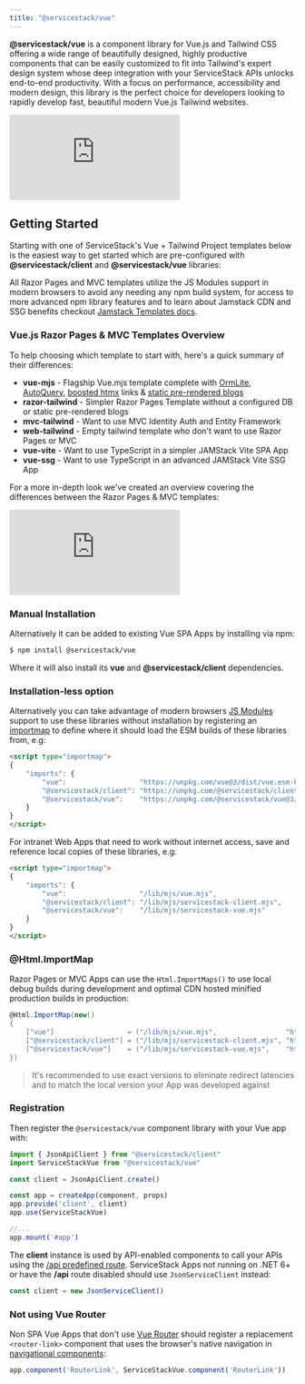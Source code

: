 ```yaml
---
title: "@servicestack/vue"
---
```


<script setup>
import { Icon } from "@iconify/vue"
import VueTailwindTemplates from "../src/components/VueTailwindTemplates.vue"
import VueComponentGallery from "../src/components/VueComponentGallery.vue"
</script>


**@servicestack/vue** is a component library for Vue.js and Tailwind CSS offering a wide range of beautifully designed, highly productive components that can be easily customized to fit into Tailwind's expert design system whose deep integration 
with your ServiceStack APIs unlocks end-to-end productivity. With a focus on performance, accessibility and modern design, this library is the perfect choice for developers looking to rapidly develop fast, beautiful modern Vue.js Tailwind websites.

<VueComponentGallery />

<div class="flex justify-center">
<iframe class="video-hd" src="https://www.youtube.com/embed/YIa0w6whe2U" frameborder="0" allow="autoplay; encrypted-media" allowfullscreen></iframe>
</div>

## Getting Started

Starting with one of ServiceStack's Vue + Tailwind Project templates below is the easiest way to get started which are pre-configured with 
**@servicestack/client** and **@servicestack/vue** libraries:

<VueTailwindTemplates class="mb-8" />

All Razor Pages and MVC templates utilize the JS Modules support in modern browsers to avoid any needing any npm build system, 
for access to more advanced npm library features and to learn about Jamstack CDN and SSG benefits checkout [Jamstack Templates docs](/templates-jamstack).

### Vue.js Razor Pages & MVC Templates Overview

To help choosing which template to start with, here's a quick summary of their differences:

 - **vue-mjs** - Flagship Vue.mjs template complete with [OrmLite](/ormlite/), [AutoQuery](/autoquery), [boosted htmx](https://htmx.org/attributes/hx-boost/) links & [static pre-rendered blogs](https://vue-mjs.web-templates.io/blog/prerendering)
 - **razor-tailwind** - Simpler Razor Pages Template without a configured DB or static pre-rendered blogs
 - **mvc-tailwind** - Want to use MVC Identity Auth and Entity Framework
 - **web-tailwind** - Empty tailwind template who don't want to use Razor Pages or MVC
 - **vue-vite** - Want to use TypeScript in a simpler JAMStack Vite SPA App
 - **vue-ssg** - Want to use TypeScript in an advanced JAMStack Vite SSG App

 For a more in-depth look we've created an overview covering the differences between the Razor Pages & MVC templates:

<div class="flex justify-center">
<iframe class="video-hd" src="https://www.youtube.com/embed/SyppvQB7IPs" frameborder="0" allow="autoplay; encrypted-media" allowfullscreen></iframe>
</div>

### Manual Installation

Alternatively it can be added to existing Vue SPA Apps by installing via npm:

```bash
$ npm install @servicestack/vue
```

Where it will also install its **vue** and **@servicestack/client** dependencies.

### Installation-less option

Alternatively you can take advantage of modern browsers [JS Modules](https://developer.mozilla.org/en-US/docs/Web/JavaScript/Guide/Modules) support to 
use these libraries without installation by registering an [importmap](https://developer.mozilla.org/en-US/docs/Web/HTML/Element/script/type/importmap) to define where it should load the ESM builds of these libraries from, e.g:

```html
<script type="importmap">
{
    "imports": {
        "vue":                  "https://unpkg.com/vue@3/dist/vue.esm-browser.prod.js",
        "@servicestack/client": "https://unpkg.com/@servicestack/client@2/dist/servicestack-client.min.mjs",
        "@servicestack/vue":    "https://unpkg.com/@servicestack/vue@3/dist/servicestack-vue.min.mjs"
    }
}
</script>
```

For intranet Web Apps that need to work without internet access, save and reference local copies of these libraries, e.g:

```html
<script type="importmap">
{
    "imports": {
        "vue":                  "/lib/mjs/vue.mjs",
        "@servicestack/client": "/lib/mjs/servicestack-client.mjs",
        "@servicestack/vue":    "/lib/mjs/servicestack-vue.mjs"
    }
}
</script>
```

### @Html.ImportMap

Razor Pages or MVC Apps can use the `Html.ImportMaps()` to use local debug builds during development and optimal CDN hosted minified production builds in production:

```csharp
@Html.ImportMap(new()
{
    ["vue"]                  = ("/lib/mjs/vue.mjs",                 "https://unpkg.com/vue@3/dist/vue.esm-browser.prod.js"),
    ["@servicestack/client"] = ("/lib/mjs/servicestack-client.mjs", "https://unpkg.com/@servicestack/client@2/dist/servicestack-client.min.mjs"),
    ["@servicestack/vue"]    = ("/lib/mjs/servicestack-vue.mjs",    "https://unpkg.com/@servicestack/vue@3/dist/servicestack-vue.min.mjs")
})
```

> It's recommended to use exact versions to eliminate redirect latencies and to match the local version your App was developed against

### Registration

Then register the `@servicestack/vue` component library with your Vue app with:

```js
import { JsonApiClient } from "@servicestack/client"
import ServiceStackVue from "@servicestack/vue"

const client = JsonApiClient.create()

const app = createApp(component, props)
app.provide('client', client)
app.use(ServiceStackVue)

//...
app.mount('#app')
```

The **client** instance is used by API-enabled components to call your APIs using the [/api predefined route](/routing#json-api-pre-defined-route). ServiceStack Apps not running on .NET 6+ or have the **/api** route disabled should use
`JsonServiceClient` instead:

```js
const client = new JsonServiceClient()
```

### Not using Vue Router

Non SPA Vue Apps that don't use [Vue Router](https://router.vuejs.org) should register a replacement `<router-link>` component 
that uses the browser's native navigation in [navigational components](/vue/gallery/navigation):

```js
app.component('RouterLink', ServiceStackVue.component('RouterLink'))
```
